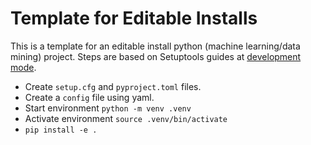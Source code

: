 # Template for Editable Installs

This is a template for an editable install python (machine learning/data mining) project. Steps are based on Setuptools guides at [development mode](https://setuptools.pypa.io/en/latest/userguide/development_mode.html).

- Create `setup.cfg` and `pyproject.toml` files.
- Create a `config` file using yaml.
- Start environment `python -m venv .venv`
- Activate environment `source .venv/bin/activate`
- `pip install -e .`
